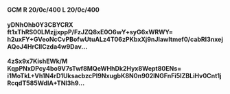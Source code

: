 #### GCM R 20/0c/400 L 20/0c/400
**yDNhOhb0Y3CBYCRX**<br/>**ft1xThRS00LMzjjxppP/FzJZQ8xE0O6wY+syG6xWRWY=**<br/>**h2uxFY+GVeoNcCvPBofwUtuALz4T06zPKbxXj9nJlawItmef0/cabRI3nxejAQoJ4HrClICzda4w9Dav...**<br/><br/>
**4zSx9x7KishEWk/M**<br/>**KqpPNxDPcy4bo9V7sTwf8MQeWHhDk2Hyx8Wept80ENs=**<br/>**i1MoTkL+Vh1N4rD1UksacbzcPI9NxugbK8N0n902lNGFnFi5lZBLiHv0Cnt1jRcqdT585WdIA+TNl3h9...**